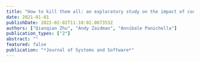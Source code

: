 ```yaml
---
title: "How to kill them all: an exploratory study on the impact of code observability on mutation testing"
date: 2021-01-01
publishDate: 2022-02-02T11:10:02.067353Z
authors: ["Qianqian Zhu", "Andy Zaidman", "Annibale Panichella"]
publication_types: ["2"]
abstract: ""
featured: false
publication: "*Journal of Systems and Software*"
---
```


